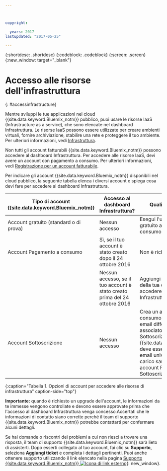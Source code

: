 ```yaml
---



copyright:

  years: 2017
lastupdated: "2017-05-25"

---
```


{:shortdesc: .shortdesc}
{:codeblock: .codeblock}
{:screen: .screen}
{:new_window: target="_blank"}

# Accesso alle risorse dell'infrastruttura
{: #accessinfrastructure}

Mentre sviluppi le tue applicazioni nel cloud {{site.data.keyword.Bluemix_notm}} pubblico, puoi usare le risorse IaaS (Infrastructure as a service), che sono elencate nel dashboard Infrastruttura.
Le risorse IaaS possono essere utilizzate per creare ambienti virtuali, fornire archiviazione, stabilire una rete e proteggere il tuo ambiente. Per ulteriori informazioni, vedi [Infrastruttura](/docs/overview/whatisbluemix.html#bluemixoverviewinfrastructure). 

Non tutti gli account fatturabili {{site.data.keyword.Bluemix_notm}} possono accedere al dashboard Infrastruttura. Per accedere alle risorse IaaS, devi avere un account con pagamento a consumo. Per ulteriori informazioni, vedi [Registrazione per un account fatturabile](/docs/pricing/billable.html). 

Per indicare gli account {{site.data.keyword.Bluemix_notm}} disponibili nel cloud pubblico, la seguente tabella elenca i diversi account e spiega cosa devi fare per accedere al dashboard Infrastruttura. 

|Tipo di account {{site.data.keyword.Bluemix_notm}} |	Accesso al dashboard Infrastruttura? |	Quali sono le mie opzioni? |
|------------------|-----------------------|---------------|
|Account gratuito (standard o di prova) |	Nessun accesso |	Esegui l'upgrade del tuo account gratuito a un account Pagamento a consumo. |
|Account Pagamento a consumo | Sì, se il tuo account è stato creato dopo il 24 ottobre 2016 | Non è richiesto altro, | 
| | Nessun accesso, se il tuo account è stato creato prima del 24 ottobre 2016 | Aggiungi nuovamente i dettagli della tua carta di credito per accedere al dashboard Infrastruttura. |
|Account Sottoscrizione |	Nessun accesso |	Crea un account Pagamento a consumo separato con un indirizzo email differente dall'indirizzo email associato al tuo account Sottoscrizione. A ogni account {{site.data.keyword.Bluemix_notm}} deve essere associato un indirizzo email univoco. Gli addebiti a tuo carico saranno separati per i tuoi account Pagamento a consumo e Sottoscrizione. |
{:caption="Tabella 1. Opzioni di account per accedere alle risorse di infrastruttura" caption-side="top"}

**Importante:** quando è richiesto un upgrade dell'account, le informazioni da te immesse vengono controllate e devono essere approvate prima che l'accesso al dashboard Infrastruttura venga concesso.Accertati che le informazioni di contatto siano corrette perché il team di supporto {{site.data.keyword.Bluemix_notm}} potrebbe contattarti per confermare alcuni dettagli.    

Se hai domande o riscontri dei problemi a cui non riesci a trovare una risposta, il team di supporto {{site.data.keyword.Bluemix_notm}} sarà lieto di assisterti. Dopo esserti collegato al tuo account, fai clic su **Supporto**, seleziona **Aggiungi ticket** e completa i dettagli pertinenti. Puoi anche ottenere supporto utilizzando il link elencato nella pagina [Supporto {{site.data.keyword.Bluemix_notm}} ![Icona di link esterno](../icons/launch-glyph.svg)](http://ibm.biz/bluemixsupport){: new_window}.
